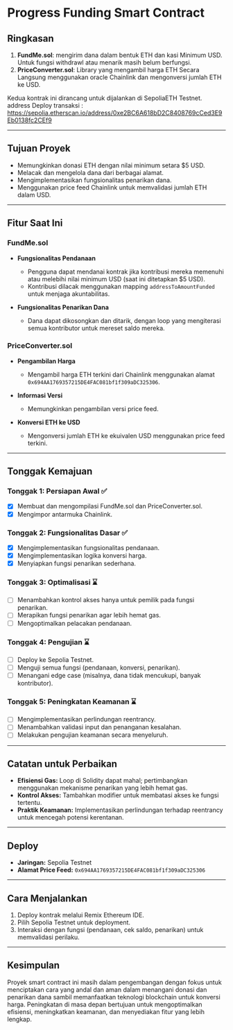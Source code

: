 # Progress Funding Smart Contract

## Ringkasan
1. **FundMe.sol**: mengirim dana dalam bentuk ETH dan kasi Minimum USD. Untuk fungsi withdrawl atau menarik masih belum berfungsi.
2. **PriceConverter.sol**: Library yang mengambil harga ETH Secara Langsung menggunakan oracle Chainlink dan mengonversi jumlah ETH ke USD.

Kedua kontrak ini dirancang untuk dijalankan di SepoliaETH Testnet.
address Deploy transaksi : https://sepolia.etherscan.io/address/0xe2BC6A618bD2C8408769cCed3E9Eb0138fc2CEf9

---

## Tujuan Proyek
- Memungkinkan donasi ETH dengan nilai minimum setara $5 USD.
- Melacak dan mengelola dana dari berbagai alamat.
- Mengimplementasikan fungsionalitas penarikan dana.
- Menggunakan price feed Chainlink untuk memvalidasi jumlah ETH dalam USD.

---

## Fitur Saat Ini

### FundMe.sol
- **Fungsionalitas Pendanaan**
  - Pengguna dapat mendanai kontrak jika kontribusi mereka memenuhi atau melebihi nilai minimum USD (saat ini ditetapkan $5 USD).
  - Kontribusi dilacak menggunakan mapping `addressToAmountFunded` untuk menjaga akuntabilitas.

- **Fungsionalitas Penarikan Dana**
  - Dana dapat dikosongkan dan ditarik, dengan loop yang mengiterasi semua kontributor untuk mereset saldo mereka.

### PriceConverter.sol
- **Pengambilan Harga**
  - Mengambil harga ETH terkini dari Chainlink menggunakan alamat `0x694AA1769357215DE4FAC081bf1f309aDC325306`.

- **Informasi Versi**
  - Memungkinkan pengambilan versi price feed.

- **Konversi ETH ke USD**
  - Mengonversi jumlah ETH ke ekuivalen USD menggunakan price feed terkini.

---

## Tonggak Kemajuan

### Tonggak 1: Persiapan Awal ✅
- [x] Membuat dan mengompilasi FundMe.sol dan PriceConverter.sol.
- [x] Mengimpor antarmuka Chainlink.

### Tonggak 2: Fungsionalitas Dasar ✅
- [x] Mengimplementasikan fungsionalitas pendanaan.
- [x] Mengimplementasikan logika konversi harga.
- [x] Menyiapkan fungsi penarikan sederhana.

### Tonggak 3: Optimalisasi ⌛
- [ ] Menambahkan kontrol akses hanya untuk pemilik pada fungsi penarikan.
- [ ] Merapikan fungsi penarikan agar lebih hemat gas.
- [ ] Mengoptimalkan pelacakan pendanaan.

### Tonggak 4: Pengujian ⌛
- [ ] Deploy ke Sepolia Testnet.
- [ ] Menguji semua fungsi (pendanaan, konversi, penarikan).
- [ ] Menangani edge case (misalnya, dana tidak mencukupi, banyak kontributor).

### Tonggak 5: Peningkatan Keamanan ⌛
- [ ] Mengimplementasikan perlindungan reentrancy.
- [ ] Menambahkan validasi input dan penanganan kesalahan.
- [ ] Melakukan pengujian keamanan secara menyeluruh.

---

## Catatan untuk Perbaikan
- **Efisiensi Gas:** Loop di Solidity dapat mahal; pertimbangkan menggunakan mekanisme penarikan yang lebih hemat gas.
- **Kontrol Akses:** Tambahkan modifier untuk membatasi akses ke fungsi tertentu.
- **Praktik Keamanan:** Implementasikan perlindungan terhadap reentrancy untuk mencegah potensi kerentanan.

---

## Deploy
- **Jaringan:** Sepolia Testnet
- **Alamat Price Feed:** `0x694AA1769357215DE4FAC081bf1f309aDC325306`

---

## Cara Menjalankan
1. Deploy kontrak melalui Remix Ethereum IDE.
2. Pilih Sepolia Testnet untuk deployment.
3. Interaksi dengan fungsi (pendanaan, cek saldo, penarikan) untuk memvalidasi perilaku.

---

## Kesimpulan
Proyek smart contract ini masih dalam pengembangan dengan fokus untuk menciptakan cara yang andal dan aman dalam menangani donasi dan penarikan dana sambil memanfaatkan teknologi blockchain untuk konversi harga. Peningkatan di masa depan bertujuan untuk mengoptimalkan efisiensi, meningkatkan keamanan, dan menyediakan fitur yang lebih lengkap.

